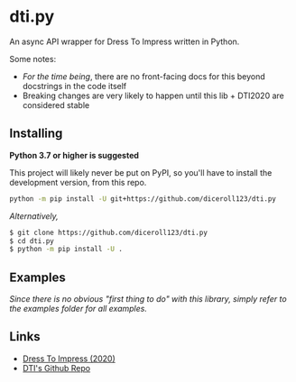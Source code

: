 # dti.py
An async API wrapper for Dress To Impress written in Python.

Some notes:
- *For the time being*, there are no front-facing docs for this beyond docstrings in the code itself
- Breaking changes are very likely to happen until this lib + DTI2020 are considered stable

## Installing
**Python 3.7 or higher is suggested**

This project will likely never be put on PyPI, so you'll have to install the development version, from this repo.

```sh
python -m pip install -U git+https://github.com/diceroll123/dti.py
```

*Alternatively,*

```sh
$ git clone https://github.com/diceroll123/dti.py
$ cd dti.py
$ python -m pip install -U .
```

## Examples
*Since there is no obvious "first thing to do" with this library, simply refer to the examples folder for all examples.*

## Links
- [Dress To Impress (2020)](https://impress-2020.openneo.net/)
- [DTI's Github Repo](https://github.com/matchu/impress-2020/)

